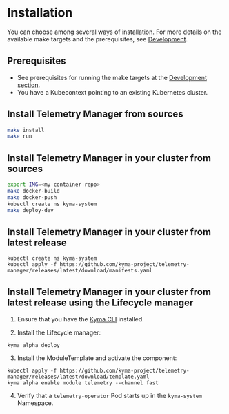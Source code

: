 # Installation

You can choose among several ways of installation. For more details on the available make targets and the prerequisites, see [Development](development.md).

## Prerequisites

- See prerequisites for running the make targets at the [Development section](development.md).
- You have a Kubecontext pointing to an existing Kubernetes cluster.

## Install Telemetry Manager from sources

```sh
make install
make run
```

## Install Telemetry Manager in your cluster from sources

```bash
export IMG=<my container repo>
make docker-build
make docker-push
kubectl create ns kyma-system
make deploy-dev
```

## Install Telemetry Manager in your cluster from latest release

```
kubectl create ns kyma-system
kubectl apply -f https://github.com/kyma-project/telemetry-manager/releases/latest/download/manifests.yaml
```

## Install Telemetry Manager in your cluster from latest release using the Lifecycle manager

1. Ensure that you have the [Kyma CLI](https://kyma-project.io/#/04-operation-guides/operations/01-install-kyma-CLI) installed.

2. Install the Lifecycle manager:

```shell
kyma alpha deploy
```

3. Install the ModuleTemplate and activate the component:
```shell
kubectl apply -f https://github.com/kyma-project/telemetry-manager/releases/latest/download/template.yaml
kyma alpha enable module telemetry --channel fast
```

4. Verify that a `telemetry-operator` Pod starts up in the `kyma-system` Namespace.
